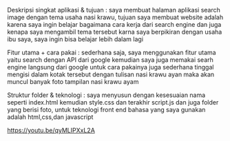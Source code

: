Deskripsi singkat aplikasi & tujuan : saya membuat halaman aplikasi search image dengan tema usaha nasi krawu, tujuan saya membuat website adalah karena saya ingin belajar bagaimana cara kerja dari search engine dan juga kenapa saya mengambil tema tersebut karna saya berpikiran dengan usaha ibu saya, saya ingin bisa belajar lebih dalam lagi

Fitur utama + cara pakai : sederhana saja, saya menggunakan fitur utama yaitu search dengan API dari google kemudian saya juga memakai searh engine langsung dari google untuk cara pakainya juga sederhana tinggal mengisi dalam kotak tersebut dengan tulisan nasi krawu ayan maka akan muncul banyak foto tampilan nasi krawu ayam

Struktur folder & teknologi : saya menyusun dengan kesesuaian nama seperti index.html kemudian style.css dan terakhir script.js dan juga folder yang berisi foto, untuk teknologi front end bahasa yang saya gunakan adalah html,css,dan javascript

https://youtu.be/qyMLIPXxL2A

